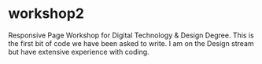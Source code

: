 # workshop2
Responsive Page Workshop for Digital Technology &amp; Design Degree.
This is the first bit of code we have been asked to write. I am on the Design stream but have extensive experience with coding.
